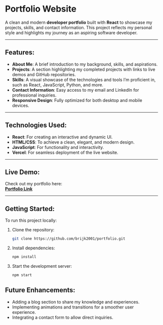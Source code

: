 # Portfolio Website

A clean and modern **developer portfolio** built with **React** to showcase my projects, skills, and contact information. This project reflects my personal style and highlights my journey as an aspiring software developer.

---

## Features:

- **About Me**: A brief introduction to my background, skills, and aspirations.
- **Projects**: A section highlighting my completed projects with links to live demos and GitHub repositories.
- **Skills**: A visual showcase of the technologies and tools I’m proficient in, such as React, JavaScript, Python, and more.
- **Contact Information**: Easy access to my email and LinkedIn for professional inquiries.
- **Responsive Design**: Fully optimized for both desktop and mobile devices.

---

## Technologies Used:

- **React**: For creating an interactive and dynamic UI.
- **HTML/CSS**: To achieve a clean, elegant, and modern design.
- **JavaScript**: For functionality and interactivity.
- **Vercel**: For seamless deployment of the live website.

---

## Live Demo:

Check out my portfolio here:  
**[Portfolio Link](https://portfolio-neon-nine-37.vercel.app/)**

---

## Getting Started:

To run this project locally:

1. Clone the repository:
   ```bash
   git clone https://github.com/brijk2001/portfolio.git
   ```
2. Install dependencies:
   ```bash
   npm install
   ```
3. Start the development server:
   ```bash
   npm start
   ```

## Future Enhancements:

- Adding a blog section to share my knowledge and experiences.
- Implementing animations and transitions for a smoother user experience.
- Integrating a contact form to allow direct inquiries.
